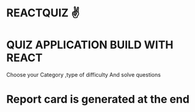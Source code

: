 # REACTQUIZ &#9996;
# QUIZ APPLICATION BUILD WITH REACT
Choose your Category ,type of difficulty
And solve questions
# Report card is generated at the end

